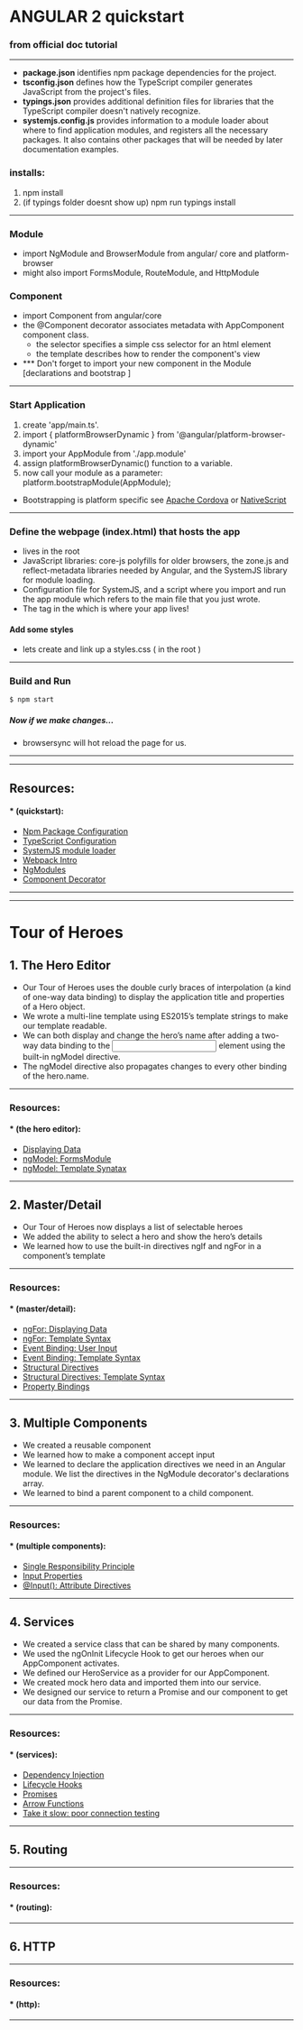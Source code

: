 # ANGULAR 2 quickstart
### from official doc tutorial
------------------------------
- __package.json__ identifies npm package dependencies for the project.
- __tsconfig.json__ defines how the TypeScript compiler generates JavaScript from the project's files.
- __typings.json__ provides additional definition files for libraries that the TypeScript compiler doesn't natively recognize.
- __systemjs.config.js__ provides information to a module loader about where to find application modules, and registers all the necessary packages. It also contains other packages that will be needed by later documentation examples.

### installs:
1. npm install
2. (if typings folder doesnt show up) npm run typings install  

-----------------------------
### Module
- import NgModule and BrowserModule from angular/ core and platform-browser
- might also import FormsModule, RouteModule, and HttpModule

### Component
- import Component from angular/core
- the @Component decorator associates metadata with AppComponent component class.
  - the selector specifies a simple css selector for an html element
  - the template describes how to render the component's view
- *** Don't forget to import your new component in the Module [declarations and bootstrap ]  

------------------------------

### Start Application
1. create 'app/main.ts'.
2. import { platformBrowserDynamic } from '@angular/platform-browser-dynamic'
3. import your AppModule from './app.module'
4. assign platformBrowserDynamic() function to a variable.
5. now call your module as a parameter: platform.bootstrapModule(AppModule);  
- Bootstrapping is platform specific see [Apache Cordova](https://cordova.apache.org/) or [NativeScript](https://www.nativescript.org/)

------------------------------

### Define the webpage (index.html) that hosts the app
- lives in the root
- JavaScript libraries: core-js polyfills for older browsers, the zone.js and reflect-metadata libraries needed by Angular, and the SystemJS library for module loading.
- Configuration file for SystemJS, and a script where you import and run the app module which refers to the main file that you just wrote.
- The <my-app> tag in the <body> which is where your app lives!
#### Add some styles
- lets create and link up a styles.css ( in the root )  

-----------------------------
### Build and Run
```sh
$ npm start
```
##### Now if we make changes...
* browsersync will hot reload the page for us.  

---------------------------------
---------------------------------  
## Resources:
#### * (quickstart):
- [Npm Package Configuration](https://angular.io/docs/ts/latest/guide/npm-packages.html)
- [TypeScript Configuration](https://angular.io/docs/ts/latest/guide/typescript-configuration.html#tsconfig)
- [SystemJS module loader](https://github.com/systemjs/systemjs/blob/master/docs/config-api.md)
- [Webpack Intro](https://angular.io/docs/ts/latest/guide/webpack.html)
- [NgModules](https://angular.io/docs/ts/latest/guide/ngmodule.html)
- [Component Decorator](https://angular.io/docs/ts/latest/api/core/index/Component-decorator.html)  

---------------------------------
---------------------------------
# Tour of Heroes

## 1. The Hero Editor
- Our Tour of Heroes uses the double curly braces of interpolation (a kind of one-way data binding) to display the application title and properties of a Hero object.
- We wrote a multi-line template using ES2015’s template strings to make our template readable.
- We can both display and change the hero’s name after adding a two-way data binding to the <input> element using the built-in ngModel directive.
- The ngModel directive also propagates changes to every other binding of the hero.name.  

---------------------------------  
### Resources:
#### * (the hero editor):  
- [Displaying Data](https://angular.io/docs/ts/latest/guide/displaying-data.html)  
- [ngModel: FormsModule](https://angular.io/docs/ts/latest/guide/forms.html#ngModel)  
- [ngModel: Template Synatax](https://angular.io/docs/ts/latest/guide/template-syntax.html#ngModel)  

---------------------------------  

## 2. Master/Detail
- Our Tour of Heroes now displays a list of selectable heroes
- We added the ability to select a hero and show the hero’s details
- We learned how to use the built-in directives ngIf and ngFor in a component’s template  

---------------------------------  
### Resources:
#### * (master/detail):
- [ngFor: Displaying Data](https://angular.io/docs/ts/latest/guide/displaying-data.html#ngFor)
- [ngFor: Template Syntax](https://angular.io/docs/ts/latest/guide/template-syntax.html#ngFor)
- [Event Binding: User Input](https://angular.io/docs/ts/latest/guide/user-input.html)
- [Event Binding: Template Syntax](https://angular.io/docs/ts/latest/guide/template-syntax.html#event-binding)
- [Structural Directives](https://angular.io/docs/ts/latest/guide/structural-directives.html)
- [Structural Directives: Template Syntax](https://angular.io/docs/ts/latest/guide/template-syntax.html#directives)
- [Property Bindings](https://angular.io/docs/ts/latest/guide/template-syntax.html#property-binding)  

---------------------------------  

## 3. Multiple Components  
- We created a reusable component
- We learned how to make a component accept input
- We learned to declare the application directives we need in an Angular module. We list the directives in the NgModule decorator's declarations array.
- We learned to bind a parent component to a child component.  

---------------------------------  
### Resources:
#### * (multiple components):  
- [Single Responsibility Principle](https://blog.8thlight.com/uncle-bob/2014/05/08/SingleReponsibilityPrinciple.html)
- [Input Properties](https://angular.io/docs/ts/latest/guide/attribute-directives.html#why-input)
- [@Input(): Attribute Directives](https://angular.io/docs/ts/latest/guide/attribute-directives.html#input)  

---------------------------------

## 4. Services
- We created a service class that can be shared by many components.
- We used the ngOnInit Lifecycle Hook to get our heroes when our AppComponent activates.
- We defined our HeroService as a provider for our AppComponent.
- We created mock hero data and imported them into our service.
- We designed our service to return a Promise and our component to get our data from the Promise.  

---------------------------------  
### Resources:
#### * (services):  
- [Dependency Injection](https://angular.io/docs/ts/latest/guide/dependency-injection.html)
- [Lifecycle Hooks](https://angular.io/docs/ts/latest/guide/lifecycle-hooks.html)
- [Promises](http://exploringjs.com/es6/ch_promises.html)
- [Arrow Functions](https://developer.mozilla.org/en-US/docs/Web/JavaScript/Reference/Functions/Arrow_functions)
- [Take it slow: poor connection testing](https://angular.io/docs/ts/latest/tutorial/toh-pt4.html#slow)  

---------------------------------

## 5. Routing  
---------------------------------  
### Resources:
#### * (routing):
---------------------------------  

## 6. HTTP  
---------------------------------  
### Resources:
#### * (http):
---------------------------------
